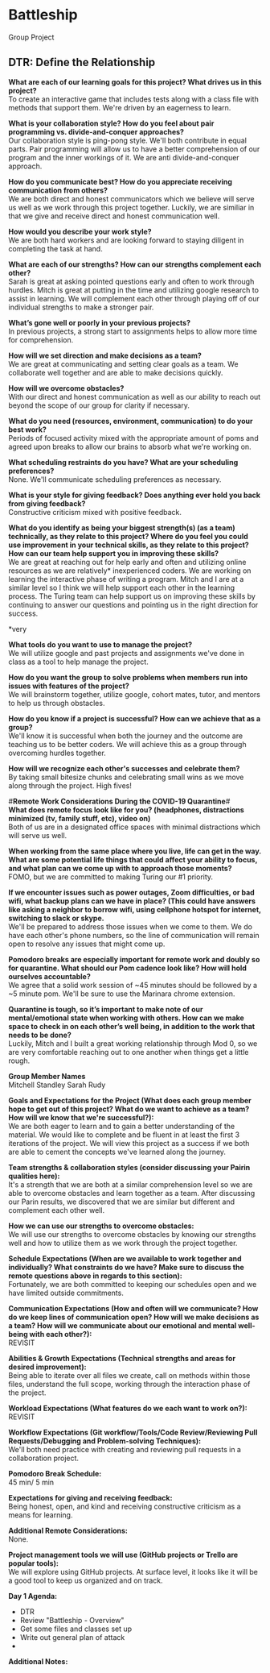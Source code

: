# Battleship
Group Project

## **DTR: Define the Relationship**

**What are each of our learning goals for this project? What drives us in this project?**<br/>
To create an interactive game that includes tests along with a class file with methods that support them. We're driven by an eagerness to learn.

**What is your collaboration style? How do you feel about pair programming vs. divide-and-conquer approaches?**<br/>
Our collaboration style is ping-pong style. We'll both contribute in equal parts. Pair programming will allow us to have a better comprehension of our program and the inner workings of it. We are anti divide-and-conquer approach.

**How do you communicate best? How do you appreciate receiving communication from others?**<br/>
We are both direct and honest communicators which we believe will serve us well as we work through this project together. Luckily, we are similiar in that we give and receive direct and honest communication well. 

**How would you describe your work style?**<br/>
We are both hard workers and are looking forward to staying diligent in completing the task at hand. 

**What are each of our strengths? How can our strengths complement each other?**<br/>
Sarah is great at asking pointed questions early and often to work through hurdles. Mitch is great at putting in the time and utilizing google research to assist in learning. We will complement each other through playing off of our individual strengths to make a stronger pair.

**What’s gone well or poorly in your previous projects?**<br/>
In previous projects, a strong start to assignments helps to allow more time for comprehension. 

**How will we set direction and make decisions as a team?**<br/>
We are great at communicating and setting clear goals as a team. We collaborate well together and are able to make decisions quickly.

**How will we overcome obstacles?**<br/>
With our direct and honest communication as well as our ability to reach out beyond the scope of our group for clarity if necessary. 

**What do you need (resources, environment, communication) to do your best work?**<br/>
Periods of focused activity mixed with the appropriate amount of poms and agreed upon breaks to allow our brains to absorb what we're working on. 

**What scheduling restraints do you have? What are your scheduling preferences?**<br/>
None. We'll communicate scheduling preferences as necessary.

**What is your style for giving feedback? Does anything ever hold you back from giving feedback?**<br/>
Constructive criticism mixed with positive feedback. 

**What do you identify as being your biggest strength(s) (as a team) technically, as they relate to this project? Where do you feel you could use improvement in your technical skills, as they relate to this project? How can our team help support you in improving these skills?**<br/>
We are great at reaching out for help early and often and utilizing online resources as we are relatively* inexperienced coders. We are working on learning the interactive phase of writing a program. Mitch and I are at a similar level so I think we will help support each other in the learning process. The Turing team can help support us on improving these skills by continuing to answer our questions and pointing us in the right direction for success. 

*very

**What tools do you want to use to manage the project?**<br/>
We will utilize google and past projects and assignments we've done in class as a tool to help manage the project.

**How do you want the group to solve problems when members run into issues with features of the project?**<br/>
We will brainstorm together, utilize google, cohort mates, tutor, and mentors to help us through obstacles.

**How do you know if a project is successful? How can we achieve that as a group?**<br/>
We'll know it is successful when both the journey and the outcome are teaching us to be better coders. We will achieve this as a group through overcoming hurdles together. 

**How will we recognize each other's successes and celebrate them?**<br/>
By taking small bitesize chunks and celebrating small wins as we move along through the project. High fives!

#**Remote Work Considerations During the COVID-19 Quarantine**#<br/>
**What does remote focus look like for you? (headphones, distractions minimized (tv, family stuff, etc), video on)**<br/>
Both of us are in a designated office spaces with minimal distractions which will serve us well. 

**When working from the same place where you live, life can get in the way. What are some potential life things that could affect your ability to focus, and what plan can we come up with to approach those moments?**<br/>
FOMO, but we are committed to making Turing our #1 priority. 

**If we encounter issues such as power outages, Zoom difficulties, or bad wifi, what backup plans can we have in place? (This could have answers like asking a neighbor to borrow wifi, using cellphone hotspot for internet, switching to slack or skype.**<br/>
We'll be prepared to address those issues when we come to them. We do have each other's phone numbers, so the line of communication will remain open to resolve any issues that might come up. 

**Pomodoro breaks are especially important for remote work and doubly so for quarantine. What should our Pom cadence look like? How will hold ourselves accountable?**<br/>
We agree that a solid work session of ~45 minutes should be followed by a ~5 minute pom. We'll be sure to use the Marinara chrome extension. 

**Quarantine is tough, so it’s important to make note of our mental/emotional state when working with others. How can we make space to check in on each other’s well being, in addition to the work that needs to be done?**<br/>
Luckily, Mitch and I built a great working relationship through Mod 0, so we are very comfortable reaching out to one another when things get a little rough. 

**Group Member Names**<br/>
Mitchell Standley
Sarah Rudy

**Goals and Expectations for the Project (What does each group member hope to get out of this project? What do we want to achieve as a team? How will we know that we're successful?):**<br/>
We are both eager to learn and to gain a better understanding of the material. We would like to complete and be fluent in at least the first 3 iterations of the project. We will view this project as a success if we both are able to cement the concepts we've learned along the journey. 

**Team strengths & collaboration styles (consider discussing your Pairin qualities here):**<br/>
It's a strength that we are both at a similar comprehension level so we are able to overcome obstacles and learn together as a team. After discussing our Parin results, we discovered that we are similar but different and complement each other well. 

**How we can use our strengths to overcome obstacles:**<br/>
We will use our strengths to overcome obstacles by knowing our strengths well and how to utilize them as we work through the project together.

**Schedule Expectations (When are we available to work together and individually? What constraints do we have? Make sure to discuss the remote questions above in regards to this section):**<br/>
Fortunately, we are both committed to keeping our schedules open and we have limited outside commitments. 

**Communication Expectations (How and often will we communicate? How do we keep lines of communication open? How will we make decisions as a team? How will we communicate about our emotional and mental well-being with each other?):**<br/>
REVISIT

**Abilities & Growth Expectations (Technical strengths and areas for desired improvement):**<br/>
Being able to iterate over all files we create, call on methods within those files, understand the full scope, working through the interaction phase of the project. 

**Workload Expectations (What features do we each want to work on?):**<br/>
REVISIT

**Workflow Expectations (Git workflow/Tools/Code Review/Reviewing Pull Requests/Debugging and Problem-solving Techniques):**<br/>
We'll both need practice with creating and reviewing pull requests in a collaboration project. 

**Pomodoro Break Schedule:**<br/>
45 min/ 5 min 

**Expectations for giving and receiving feedback:**<br/>
Being honest, open, and kind and receiving constructive criticism as a means for learning.

**Additional Remote Considerations:**<br/>
None.

**Project management tools we will use (GitHub projects or Trello are popular tools):**<br/>
We will explore using GitHub projects. At surface level, it looks like it will be a good tool to keep us organized and on track. 

**Day 1 Agenda:**<br/>
- DTR 
- Review "Battleship - Overview"
- Get some files and classes set up 
- Write out general plan of attack
- 

**Additional Notes:**<br/>
